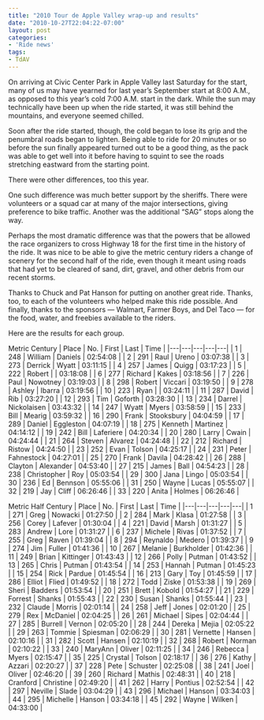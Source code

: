 ```yaml
---
title: "2010 Tour de Apple Valley wrap-up and results"
date: "2010-10-27T22:04:22-07:00"
layout: post
categories:
- 'Ride news'
tags:
- TdAV
---
```


On arriving at Civic Center Park in Apple Valley last Saturday for the start, many of us may have yearned for last year’s September start at 8:00 A.M., as opposed to this year’s cold 7:00 A.M. start in the dark. While the sun may technically have been up when the ride started, it was still behind the mountains, and everyone seemed chilled.  
  
Soon after the ride started, though, the cold began to lose its grip and the penumbral roads began to lighten. Being able to ride for 20 minutes or so before the sun finally appeared turned out to be a good thing, as the pack was able to get well into it before having to squint to see the roads stretching eastward from the starting point.

There were other differences, too this year.

One such difference was much better support by the sheriffs. There were volunteers or a squad car at many of the major intersections, giving preference to bike traffic. Another was the additional “SAG” stops along the way.

Perhaps the most dramatic difference was that the powers that be allowed the race organizers to cross Highway 18 for the first time in the history of the ride. It was nice to be able to give the metric century riders a change of scenery for the second half of the ride, even though it meant using roads that had yet to be cleared of sand, dirt, gravel, and other debris from our recent storms.

Thanks to Chuck and Pat Hanson for putting on another great ride. Thanks, too, to each of the volunteers who helped make this ride possible. And finally, thanks to the sponsors — Walmart, Farmer Boys, and Del Taco — for the food, water, and freebies available to the riders.

Here are the results for each group.

Metric Century
| Place | No. | First | Last | Time |
|---|---|---|---|---|
| 1 | 248 | William | Daniels | 02:54:08 |
| 2 | 291 | Raul | Ureno | 03:07:38 |
| 3 | 273 | Derrick | Wyatt | 03:11:15 |
| 4 | 257 | James | Quigg | 03:17:23 |
| 5 | 222 | Robert |  | 03:18:08 |
| 6 | 277 | Richard | Kakes | 03:18:56 |
| 7 | 226 | Paul | Nowotney | 03:19:03 |
| 8 | 298 | Robert | Viccari | 03:19:50 |
| 9 | 278 | Ashley | Ibarra | 03:19:56 |
| 10 | 223 | Ryan |  | 03:24:11 |
| 11 | 287 | David | Rib | 03:27:20 |
| 12 | 293 | Tim | Goforth | 03:28:30 |
| 13 | 234 | Darrel | Nickolaisen | 03:43:32 |
| 14 | 247 | Wyatt | Myers | 03:58:59 |
| 15 | 233 | Bill | Mearig | 03:59:32 |
| 16 | 290 | Frank | Stooksbury | 04:04:59 |
| 17 | 289 | Daniel | Eggleston | 04:07:19 |
| 18 | 275 | Kenneth | Martinez | 04:14:12 |
| 19 | 242 | Bill | Laferiere | 04:20:34 |
| 20 | 280 | Larry | Cwain | 04:24:44 |
| 21 | 264 | Steven | Alvarez | 04:24:48 |
| 22 | 212 | Richard | Ristow | 04:24:50 |
| 23 | 252 | Evan | Tolson | 04:25:17 |
| 24 | 231 | Peter | Fahnestock | 04:27:01 |
| 25 | 270 | Frank | Davila | 04:28:42 |
| 26 | 288 | Clayton | Alexander | 04:53:40 |
| 27 | 215 | James | Ball | 04:54:23 |
| 28 | 238 | Christopher | Roy | 05:03:54 |
| 29 | 300 | Jana | Lingo | 05:03:54 |
| 30 | 236 | Ed | Bennson | 05:55:06 |
| 31 | 250 | Wayne | Lucas | 05:55:07 |
| 32 | 219 | Jay | Cliff | 06:26:46 |
| 33 | 220 | Anita | Holmes | 06:26:46 |

Metric Half Century
| Place | No. | First | Last | Time |
|---|---|---|---|---|
| 1 | 271 | Greg | Nowacki | 01:27:50 |
| 2 | 284 | Mark | Klasa | 01:27:58 |
| 3 | 256 | Corey | Lafever | 01:30:04 |
| 4 | 221 | David | Marsh | 01:31:27 |
| 5 | 283 | Andrew | Lore | 01:31:27 |
| 6 | 237 | Michele | Rivas | 01:37:52 |
| 7 | 255 | Greg | Raven | 01:39:04 |
| 8 | 294 | Reynaldo | Medero | 01:39:37 |
| 9 | 274 | Jim | Fuller | 01:41:36 |
| 10 | 267 | Melanie | Burkholder | 01:42:36 |
| 11 | 249 | Brian | Kittinger | 01:43:43 |
| 12 | 266 | Polly | Putman | 01:43:52 |
| 13 | 265 | Chris | Putman | 01:43:54 |
| 14 | 253 | Hannah | Putman | 01:45:23 |
| 15 | 254 | Rick | Pardue | 01:45:54 |
| 16 | 213 | Gary | Toy | 01:45:59 |
| 17 | 286 | Elliot | Flied | 01:49:52 |
| 18 | 272 | Todd | Ziske | 01:53:38 |
| 19 | 269 | Sheri | Badders | 01:53:54 |
| 20 | 251 | Brett | Kobold | 01:54:27 |
| 21 | 229 | Forrest | Shanks | 01:55:43 |
| 22 | 230 | Susan | Shanks | 01:55:44 |
| 23 | 232 | Claude | Morris | 02:01:14 |
| 24 | 258 | Jeff | Jones | 02:01:20 |
| 25 | 279 | Rex | McDaniel | 02:04:25 |
| 26 | 261 | Michael | Sipes | 02:04:44 |
| 27 | 285 | Burrell | Vernon | 02:05:20 |
| 28 | 244 | Dereka | Mejia | 02:05:22 |
| 29 | 263 | Tommie | Spiesman | 02:06:29 |
| 30 | 281 | Vernette | Hansen | 02:10:16 |
| 31 | 282 | Scott | Hansen | 02:10:19 |
| 32 | 268 | Robert | Norman | 02:10:22 |
| 33 | 240 | MaryAnn | Oliver | 02:11:25 |
| 34 | 246 | Rebecca | Myers | 02:15:47 |
| 35 | 225 | Crystal | Tolson | 02:18:17 |
| 36 | 276 | Kathy | Azzari | 02:20:27 |
| 37 | 228 | Pete | Schuster | 02:25:08 |
| 38 | 241 | Joel | Oliver | 02:46:20 |
| 39 | 260 | Richard | Mathis | 02:48:31 |
| 40 | 218 | Cranford | Christine | 02:49:20 |
| 41 | 262 | Harry | Pontius | 02:52:54 |
| 42 | 297 | Neville | Slade | 03:04:29 |
| 43 | 296 | Michael | Hanson | 03:34:03 |
| 44 | 295 | Michelle | Hanson | 03:34:18 |
| 45 | 292 | Wayne | Wilken | 04:33:00 |